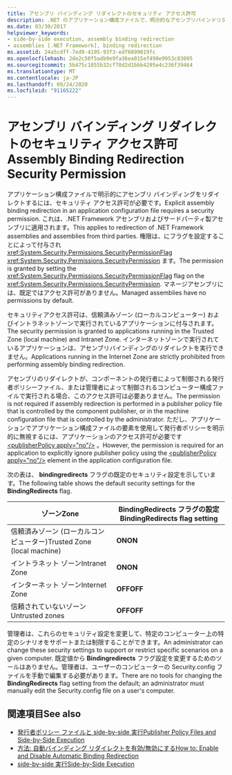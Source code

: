 ```yaml
---
title: アセンブリ バインディング リダイレクトのセキュリティ アクセス許可
description: .NET のアプリケーション構成ファイルで、明示的なアセンブリバインドリダイレクトに必要なセキュリティアクセス許可について説明します。
ms.date: 03/30/2017
helpviewer_keywords:
- side-by-side execution, assembly binding redirection
- assemblies [.NET Framework], binding redirection
ms.assetid: 24a5cdff-7ed9-4195-93f3-edf6899019fc
ms.openlocfilehash: 2de2c50f5adb9e9fa36ea015ef498e9953c83005
ms.sourcegitcommit: 5b475c1855b32cf78d2d1bbb4295e4c236f39464
ms.translationtype: MT
ms.contentlocale: ja-JP
ms.lasthandoff: 09/24/2020
ms.locfileid: "91165222"
---
```

# <a name="assembly-binding-redirection-security-permission"></a><span data-ttu-id="eb44c-103">アセンブリ バインディング リダイレクトのセキュリティ アクセス許可</span><span class="sxs-lookup"><span data-stu-id="eb44c-103">Assembly Binding Redirection Security Permission</span></span>

<span data-ttu-id="eb44c-104">アプリケーション構成ファイルで明示的にアセンブリ バインディングをリダイレクトするには、セキュリティ アクセス許可が必要です。</span><span class="sxs-lookup"><span data-stu-id="eb44c-104">Explicit assembly binding redirection in an application configuration file requires a security permission.</span></span> <span data-ttu-id="eb44c-105">これは、.NET Framework アセンブリおよびサードパーティ製アセンブリに適用されます。</span><span class="sxs-lookup"><span data-stu-id="eb44c-105">This applies to redirection of .NET Framework assemblies and assemblies from third parties.</span></span> <span data-ttu-id="eb44c-106">権限は、にフラグを設定することによって付与され <xref:System.Security.Permissions.SecurityPermissionFlag> <xref:System.Security.Permissions.SecurityPermission> ます。</span><span class="sxs-lookup"><span data-stu-id="eb44c-106">The permission is granted by setting the <xref:System.Security.Permissions.SecurityPermissionFlag> flag on the <xref:System.Security.Permissions.SecurityPermission>.</span></span> <span data-ttu-id="eb44c-107">マネージアセンブリには、既定ではアクセス許可がありません。</span><span class="sxs-lookup"><span data-stu-id="eb44c-107">Managed assemblies have no permissions by default.</span></span>  
  
 <span data-ttu-id="eb44c-108">セキュリティアクセス許可は、信頼済みゾーン (ローカルコンピューター) およびイントラネットゾーンで実行されているアプリケーションに付与されます。</span><span class="sxs-lookup"><span data-stu-id="eb44c-108">The security permission is granted to applications running in the Trusted Zone (local machine) and Intranet Zone.</span></span> <span data-ttu-id="eb44c-109">インターネットゾーンで実行されているアプリケーションは、アセンブリバインディングのリダイレクトを実行できません。</span><span class="sxs-lookup"><span data-stu-id="eb44c-109">Applications running in the Internet Zone are strictly prohibited from performing assembly binding redirection.</span></span>  
  
 <span data-ttu-id="eb44c-110">アセンブリのリダイレクトが、コンポーネントの発行者によって制御される発行者ポリシーファイル、または管理者によって制御されるコンピューター構成ファイルで実行される場合、このアクセス許可は必要ありません。</span><span class="sxs-lookup"><span data-stu-id="eb44c-110">The permission is not required if assembly redirection is performed in a publisher policy file that is controlled by the component publisher, or in the machine configuration file that is controlled by the administrator.</span></span> <span data-ttu-id="eb44c-111">ただし、アプリケーションでアプリケーション構成ファイルの要素を使用して発行者ポリシーを明示的に無視するには、アプリケーションのアクセス許可が必要です [\<publisherPolicy apply="no"/>](./file-schema/runtime/publisherpolicy-element.md) 。</span><span class="sxs-lookup"><span data-stu-id="eb44c-111">However, the permission is required for an application to explicitly ignore publisher policy using the [\<publisherPolicy apply="no"/>](./file-schema/runtime/publisherpolicy-element.md) element in the application configuration file.</span></span>  
  
 <span data-ttu-id="eb44c-112">次の表は、 **bindingredirects** フラグの既定のセキュリティ設定を示しています。</span><span class="sxs-lookup"><span data-stu-id="eb44c-112">The following table shows the default security settings for the **BindingRedirects** flag.</span></span>  
  
|<span data-ttu-id="eb44c-113">ゾーン</span><span class="sxs-lookup"><span data-stu-id="eb44c-113">Zone</span></span>|<span data-ttu-id="eb44c-114">BindingRedirects フラグの設定</span><span class="sxs-lookup"><span data-stu-id="eb44c-114">BindingRedirects flag setting</span></span>|  
|----------|-----------------------------------|  
|<span data-ttu-id="eb44c-115">信頼済みゾーン (ローカルコンピューター)</span><span class="sxs-lookup"><span data-stu-id="eb44c-115">Trusted Zone (local machine)</span></span>|<span data-ttu-id="eb44c-116">**ON**</span><span class="sxs-lookup"><span data-stu-id="eb44c-116">**ON**</span></span>|  
|<span data-ttu-id="eb44c-117">イントラネット ゾーン</span><span class="sxs-lookup"><span data-stu-id="eb44c-117">Intranet Zone</span></span>|<span data-ttu-id="eb44c-118">**ON**</span><span class="sxs-lookup"><span data-stu-id="eb44c-118">**ON**</span></span>|  
|<span data-ttu-id="eb44c-119">インターネット ゾーン</span><span class="sxs-lookup"><span data-stu-id="eb44c-119">Internet Zone</span></span>|<span data-ttu-id="eb44c-120">**OFF**</span><span class="sxs-lookup"><span data-stu-id="eb44c-120">**OFF**</span></span>|  
|<span data-ttu-id="eb44c-121">信頼されていないゾーン</span><span class="sxs-lookup"><span data-stu-id="eb44c-121">Untrusted zones</span></span>|<span data-ttu-id="eb44c-122">**OFF**</span><span class="sxs-lookup"><span data-stu-id="eb44c-122">**OFF**</span></span>|  
  
 <span data-ttu-id="eb44c-123">管理者は、これらのセキュリティ設定を変更して、特定のコンピューター上の特定のシナリオをサポートまたは制限することができます。</span><span class="sxs-lookup"><span data-stu-id="eb44c-123">An administrator can change these security settings to support or restrict specific scenarios on a given computer.</span></span> <span data-ttu-id="eb44c-124">既定値から **Bindingredirects** フラグ設定を変更するためのツールはありません。管理者は、ユーザーのコンピューターの Security.config ファイルを手動で編集する必要があります。</span><span class="sxs-lookup"><span data-stu-id="eb44c-124">There are no tools for changing the **BindingRedirects** flag setting from the default; an administrator must manually edit the Security.config file on a user's computer.</span></span>  
  
## <a name="see-also"></a><span data-ttu-id="eb44c-125">関連項目</span><span class="sxs-lookup"><span data-stu-id="eb44c-125">See also</span></span>

- <span data-ttu-id="eb44c-126">[発行者ポリシー ファイルと side-by-side 実行](/previous-versions/dotnet/netframework-4.0/06d2bae3(v=vs.100))</span><span class="sxs-lookup"><span data-stu-id="eb44c-126">[Publisher Policy Files and Side-by-Side Execution](/previous-versions/dotnet/netframework-4.0/06d2bae3(v=vs.100))</span></span>
- [<span data-ttu-id="eb44c-127">方法: 自動バインディング リダイレクトを有効/無効にする</span><span class="sxs-lookup"><span data-stu-id="eb44c-127">How to: Enable and Disable Automatic Binding Redirection</span></span>](how-to-enable-and-disable-automatic-binding-redirection.md)
- [<span data-ttu-id="eb44c-128">side-by-side 実行</span><span class="sxs-lookup"><span data-stu-id="eb44c-128">Side-by-Side Execution</span></span>](../deployment/side-by-side-execution.md)
